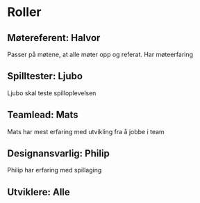 # Roller

## Møtereferent: Halvor
Passer på møtene, at alle møter opp og referat. Har møteerfaring

## Spilltester: Ljubo
Ljubo skal teste spilloplevelsen

## Teamlead: Mats
Mats har mest erfaring med utvikling fra å jobbe i team

## Designansvarlig: Philip
Philip har erfaring med spillaging

## Utviklere: Alle

